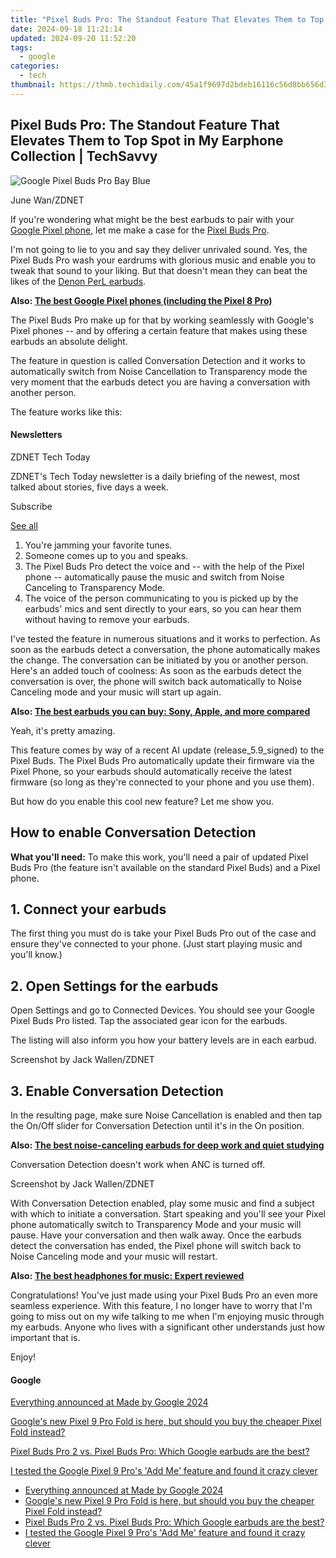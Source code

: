 ```yaml
---
title: "Pixel Buds Pro: The Standout Feature That Elevates Them to Top Spot in My Earphone Collection | TechSavvy"
date: 2024-09-18 11:21:14
updated: 2024-09-20 11:52:20
tags:
  - google
categories:
  - tech
thumbnail: https://thmb.techidaily.com/45a1f9697d2bdeb16116c56d8bb656d37d6c88757987caf5e6bad0d2243c55f0.jpg
---
```


## Pixel Buds Pro: The Standout Feature That Elevates Them to Top Spot in My Earphone Collection | TechSavvy

![Google Pixel Buds Pro Bay Blue](https://www.zdnet.com/a/img/resize/8b655ff7ffe7baba849b7e73973c0730bb32e21e/2023/10/06/7f92fe20-a97d-4ca6-8ff7-8167d99ce687/dsc09853.jpg?auto=webp&width=1280)

June Wan/ZDNET

If you're wondering what might be the best earbuds to pair with your [Google Pixel phone](https://www.zdnet.com/article/best-google-phone/), let me make a case for the [Pixel Buds Pro](https://www.zdnet.com/article/google-pixel-buds-pro-review/).

I'm not going to lie to you and say they deliver unrivaled sound. Yes, the Pixel Buds Pro wash your eardrums with glorious music and enable you to tweak that sound to your liking. But that doesn't mean they can beat the likes of the [Denon PerL earbuds](https://www.zdnet.com/article/i-was-skeptical-of-these-350-wireless-earbuds-until-they-knocked-my-socks-off/).

**Also: [The best Google Pixel phones (including the Pixel 8 Pro)](https://www.zdnet.com/article/best-google-phone/)**

The Pixel Buds Pro make up for that by working seamlessly with Google's Pixel phones -- and by offering a certain feature that makes using these earbuds an absolute delight. 

The feature in question is called Conversation Detection and it works to automatically switch from Noise Cancellation to Transparency mode the very moment that the earbuds detect you are having a conversation with another person.

The feature works like this: 

#### Newsletters

ZDNET Tech Today

ZDNET's Tech Today newsletter is a daily briefing of the newest, most talked about stories, five days a week.

 Subscribe

[See all](https://www.zdnet.com/newsletters/)

1. You're jamming your favorite tunes.
2. Someone comes up to you and speaks.
3. The Pixel Buds Pro detect the voice and -- with the help of the Pixel phone -- automatically pause the music and switch from Noise Canceling to Transparency Mode.
4. The voice of the person communicating to you is picked up by the earbuds' mics and sent directly to your ears, so you can hear them without having to remove your earbuds.

I've tested the feature in numerous situations and it works to perfection. As soon as the earbuds detect a conversation, the phone automatically makes the change. The conversation can be initiated by you or another person. Here's an added touch of coolness: As soon as the earbuds detect the conversation is over, the phone will switch back automatically to Noise Canceling mode and your music will start up again.

**Also: [The best earbuds you can buy: Sony, Apple, and more compared](https://www.zdnet.com/article/best-earbuds/)**

Yeah, it's pretty amazing.

This feature comes by way of a recent AI update (release\_5.9\_signed) to the Pixel Buds. The Pixel Buds Pro automatically update their firmware via the Pixel Phone, so your earbuds should automatically receive the latest firmware (so long as they're connected to your phone and you use them).

But how do you enable this cool new feature? Let me show you.

## How to enable Conversation Detection

**What you'll need:** To make this work, you'll need a pair of updated Pixel Buds Pro (the feature isn't available on the standard Pixel Buds) and a Pixel phone.

## 1\. Connect your earbuds

The first thing you must do is take your Pixel Buds Pro out of the case and ensure they've connected to your phone. (Just start playing music and you'll know.)

## 2\. Open Settings for the earbuds

Open Settings and go to Connected Devices. You should see your Google Pixel Buds Pro listed. Tap the associated gear icon for the earbuds.

The listing will also inform you how your battery levels are in each earbud.

Screenshot by Jack Wallen/ZDNET

## 3\. Enable Conversation Detection

In the resulting page, make sure Noise Cancellation is enabled and then tap the On/Off slider for Conversation Detection until it's in the On position.

**Also: [The best noise-canceling earbuds for deep work and quiet studying](https://www.zdnet.com/article/best-noise-canceling-earbuds/)**

Conversation Detection doesn't work when ANC is turned off.

Screenshot by Jack Wallen/ZDNET

With Conversation Detection enabled, play some music and find a subject with which to initiate a conversation. Start speaking and you'll see your Pixel phone automatically switch to Transparency Mode and your music will pause. Have your conversation and then walk away. Once the earbuds detect the conversation has ended, the Pixel phone will switch back to Noise Canceling mode and your music will restart.

**Also: [The best headphones for music: Expert reviewed](https://www.zdnet.com/article/best-music-headphones/)**

Congratulations! You've just made using your Pixel Buds Pro an even more seamless experience. With this feature, I no longer have to worry that I'm going to miss out on my wife talking to me when I'm enjoying music through my earbuds. Anyone who lives with a significant other understands just how important that is.

Enjoy!

#### Google

[Everything announced at Made by Google 2024](https://www.zdnet.com/article/everything-announced-at-made-by-google-2024-pixel-9-pro-fold-gemini-watch-3-and-more/ "Everything announced at Made by Google 2024")

[Google's new Pixel 9 Pro Fold is here, but should you buy the cheaper Pixel Fold instead?](https://www.zdnet.com/article/google-pixel-9-pro-fold-vs-pixel-fold/ "Google's new Pixel 9 Pro Fold is here, but should you buy the cheaper Pixel Fold instead?")

[Pixel Buds Pro 2 vs. Pixel Buds Pro: Which Google earbuds are the best?](https://www.zdnet.com/article/pixel-buds-pro-2-vs-pixel-buds-pro-which-google-earbuds-are-the-best/ "Pixel Buds Pro 2 vs. Pixel Buds Pro: Which Google earbuds are the best?")

[I tested the Google Pixel 9 Pro's 'Add Me' feature and found it crazy clever](https://www.zdnet.com/article/the-google-pixel-9-pros-add-me-feature-is-an-ar-camera-tool-youll-actually-use/ "I tested the Google Pixel 9 Pro's 'Add Me' feature and found it crazy clever")

* [Everything announced at Made by Google 2024](https://www.zdnet.com/article/everything-announced-at-made-by-google-2024-pixel-9-pro-fold-gemini-watch-3-and-more/ "Everything announced at Made by Google 2024")
* [Google's new Pixel 9 Pro Fold is here, but should you buy the cheaper Pixel Fold instead?](https://www.zdnet.com/article/google-pixel-9-pro-fold-vs-pixel-fold/ "Google's new Pixel 9 Pro Fold is here, but should you buy the cheaper Pixel Fold instead?")
* [Pixel Buds Pro 2 vs. Pixel Buds Pro: Which Google earbuds are the best?](https://www.zdnet.com/article/pixel-buds-pro-2-vs-pixel-buds-pro-which-google-earbuds-are-the-best/ "Pixel Buds Pro 2 vs. Pixel Buds Pro: Which Google earbuds are the best?")
* [I tested the Google Pixel 9 Pro's 'Add Me' feature and found it crazy clever](https://www.zdnet.com/article/the-google-pixel-9-pros-add-me-feature-is-an-ar-camera-tool-youll-actually-use/ "I tested the Google Pixel 9 Pro's 'Add Me' feature and found it crazy clever")

<ins class="adsbygoogle"
     style="display:block"
     data-ad-format="autorelaxed"
     data-ad-client="ca-pub-7571918770474297"
     data-ad-slot="1223367746"></ins>



<ins class="adsbygoogle"
     style="display:block"
     data-ad-client="ca-pub-7571918770474297"
     data-ad-slot="8358498916"
     data-ad-format="auto"
     data-full-width-responsive="true"></ins>

